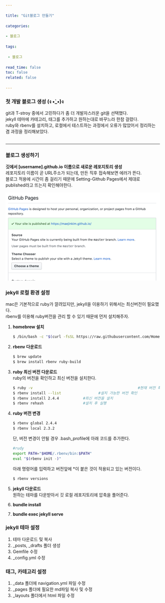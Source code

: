 ```yaml
---

title: "Git블로그 만들기"

categories:

- 블로그

tags: 

 - 블로그

read_time: false
toc: false
related: false

---
```


### 첫 개발 블로그 생성 (ง •̀_•́)ง

git과 T-stroy 중에서 고민하다가 좀 더 개발자스러운 git을 선택했다.<br>
jekyll 테마에 카테고리, 태그를 추가하고 원하는대로 바꾸느라 한참 걸렸다. <br>
ruby와 rbenv를 설치하고, 로컬에서 테스트하는 과정에서 오류가 많았어서 정리하는 겸 과정을 정리해보았다.<br><Br>

---



### 블로그 생성하기

**깃에서 [username].github.io 이름으로 새로운 레포지토리 생성**<br>레포지토리 이름이 곧 URL주소가 되는데, 만든 직후 접속해보면 에러가 뜬다.<br>블로그 적용에 시간이 좀 걸리기 때문에 Setting-Github Pages에서 제대로 published라고 뜨는지 확인해야한다.

![Setting-Github Pages](/assets/images/blog_publish.png)

### jekyll 로컬 환경 설정

mac은 기본적으로 ruby가 깔려있지만, jekyll을 이용하기 위해서는 최신버전이 필요했다.<br>rbenv를 이용해 ruby버전을 관리 할 수 있기 때문에 먼저 설치해주자.

1. **homebrew 설치**

   ```bash
   $ /bin/bash -c "$(curl -fsSL https://raw.githubusercontent.com/Homebrew/install/master/install.sh)"
   ```

2. **rbenv 다운로드**

   ```bash
   $ brew update
   $ brew install rbenv ruby-build
   ```

3. **ruby 최신 버전 다운로드** <br>ruby의 버전을 확인하고 최신 버전을 설치한다.

   ```bash
   $ ruby -v												#현재 버전 확인
   $ rbenv install --list 				  #설치 가능한 버전 확인
   $ rbenv install 2.4.4           #최신 버전을 설치
   $ rbenv rehash                  #설치 후 실행
   ```

4. **ruby 버전 변경**

   ```bash
   $ rbenv global 2.4.4
   $ rbenv local 2.3.2 
   ```

   단, 버전 변경이 안될 경우 .bash_profile에 아래 코드를 추가한다.

   ```bash
   #rudy
   export PATH="$HOME/.rbenv/bin:$PATH"
   eval "$(rbenv init -)"
   ```

   아래 명령어를 입력하고 버전앞에 *이 붙은 것이 적용되고 있는 버전이다.

   ```bash
   $ rbenv versions
   ```

   

5. **jekyll 다운로드**<br>원하는 테마를 다운받아서 깃 로컬 레포지토리에 압축을 풀어준다.

   

6. **bundle install**

7. **bundle exec jekyll serve**

   

### jekyll 테마 설정

1. 테마 다운로드 및 복사
2. _posts, _drafts 폴더 생성
3. Gemfile 수정
4. _config.yml 수정




### 태그, 카테고리 설정

1. _data 폴더에 navigation.yml 파일 수정
2. _pages 폴더에 필요한 md파일 복사 및 수정
3. _layouts 폴더에서 html 파일 수정

